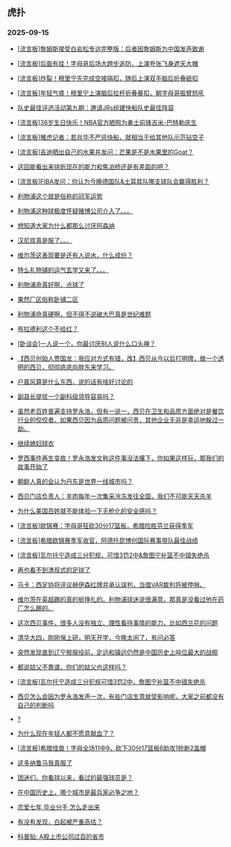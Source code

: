 ## 虎扑 
### 2025-09-15

+ [[流言板]詹姆斯接受白岩松专访完整版：后者因詹姆斯为中国发声致谢](https://bbs.hupu.com/634812681.html)

+ [[流言板]后面有挂！字母哥后场大跨步追防，上演夸张飞身遮天大帽](https://bbs.hupu.com/634812878.html)

+ [[流言板]炸裂！穆里宁先完成空接隔扣，随后上演双手脑后折叠砸扣](https://bbs.hupu.com/634813158.html)

+ [[流言板]年轻气盛！穆里宁上演脑后拉杆折叠暴扣，朝字母哥振臂怒吼](https://bbs.hupu.com/634813222.html)

+ [队史最佳评选活动第九期：邀请JRs组建快船队史最佳阵容](https://bbs.hupu.com/634811464.html)

+ [[流言板]36岁生日快乐！NBA官方晒照为勇士前锋吉米-巴特勒庆生](https://bbs.hupu.com/634811857.html)

+ [[流言板]雅虎记者：若肖华不严惩快船，就相当于给其他队示范钻空子](https://bbs.hupu.com/634812575.html)

+ [[流言板]吉迪晒出自己的水果并发问：芒果是不是水果里的Goat？](https://bbs.hupu.com/634812784.html)

+ [这回能看出来徐昕现在的能力和焦泊桥还是有差距的吧？](https://bbs.hupu.com/634811731.html)

+ [[流言板]FIBA发问：你认为今晚德国队&amp;土耳其队哪支球队会赢得胜利？](https://bbs.hupu.com/634809838.html)

+ [利物浦这个就是俗称的冠军运势](https://bbs.hupu.com/634813540.html)

+ [利物浦这种球极度怀疑赌博公司介入了。。。](https://bbs.hupu.com/634813566.html)

+ [想知道大家为什么都那么讨厌阿森纳](https://bbs.hupu.com/634807524.html)

+ [汉尼拔真是服了。。。](https://bbs.hupu.com/634813500.html)

+ [维尔茨这表现要是还有人说水，什么成份？](https://bbs.hupu.com/634812540.html)

+ [特么礼物铺的运气玄学又来了。。。](https://bbs.hupu.com/634813361.html)

+ [利物浦命真好啊，点球了](https://bbs.hupu.com/634813475.html)

+ [果然厂区俗称卧铺二区](https://bbs.hupu.com/634813707.html)

+ [利物浦命真硬啊，但不得不说破大巴真是世纪难题](https://bbs.hupu.com/634813523.html)

+ [布拉德利这个不给红？](https://bbs.hupu.com/634813281.html)

+ [[卧谈会]一人说一个，你最讨厌别人说什么口头禅？](https://bbs.hupu.com/634810731.html)

+ [【西贝创始人贾国龙：我应对方式有错，改】西贝从今以后打明牌，做一个透明的西贝，彻彻底底向胖东来学习。](https://bbs.hupu.com/634811747.html)

+ [户晨风算是什么东西，说的话有啥好讨论的](https://bbs.hupu.com/634809511.html)

+ [副县长提拔一个副科级领导容易吗？](https://bbs.hupu.com/634812564.html)

+ [虽然老百姓普遍支持罗永浩，但有一说一，西贝在卫生和品质方面绝对是餐饮行业的佼佼者。如果西贝因为品质问题被问责，其他企业无非是幸运地躲过一劫。](https://bbs.hupu.com/634812096.html)

+ [继续媳妇球衣](https://bbs.hupu.com/634809650.html)

+ [罗西事件再生变故！罗永浩发文称这件事没法撂下，你如果这样玩，那我们的故事开始了](https://bbs.hupu.com/634813717.html)

+ [朝鲜人真的会认为丹东是世界一线城市吗？](https://bbs.hupu.com/634809669.html)

+ [西贝门店负责人：羊肉每年一次集采冷冻发往全国，我们不可能天天杀羊](https://bbs.hupu.com/634808943.html)

+ [为什么美国百姓就不能体验一下无枪化的安全感吗？](https://bbs.hupu.com/634809846.html)

+ [[流言板]欧锦赛：字母哥狂砍30分17篮板，希腊险胜芬兰获得季军](https://bbs.hupu.com/634814848.html)

+ [[流言板]希腊欧锦赛季军收官，阿德托昆博创国际赛事带队最佳战绩](https://bbs.hupu.com/634814866.html)

+ [[流言板]瓦尔托宁造成三分犯规，可惜3罚2中&amp;詹图宁补篮不中错失绝杀](https://bbs.hupu.com/634814808.html)

+ [再也看不到渣叔式的足球了](https://bbs.hupu.com/634814270.html)

+ [马卡：西足协将评议赫伊森红牌并承认误判，当值VAR裁判将被停哨。](https://bbs.hupu.com/634809787.html)

+ [维尔茨在英超踢的真的挺挣扎的。利物浦球迷说很满意，那真是没看过他在药厂怎么踢的。](https://bbs.hupu.com/634813855.html)

+ [这次西贝事件，很多人没有独立、理性看待事情的能力，比如西兰花的问题](https://bbs.hupu.com/634813790.html)

+ [清华大四，刚刚保上研，明天开学，今晚太闲了，有问必答](https://bbs.hupu.com/634811526.html)

+ [突然发现直到辽宁舰服役前，定远和镇远仍然是中国历史上吨位最大的战舰](https://bbs.hupu.com/634811765.html)

+ [都说姑父不靠谱，你们的姑父也这样吗？](https://bbs.hupu.com/634811554.html)

+ [[流言板]瓦尔托宁造成三分犯规可惜3罚2中，詹图宁补篮不中错失绝杀](https://bbs.hupu.com/634814808.html)

+ [西贝怎么会因为罗永浩发声一次，有些门店生意就受影响呢，大家之前都没有自己的判断吗](https://bbs.hupu.com/634812637.html)

+ [?](https://bbs.hupu.com/634815515.html)

+ [为什么现在年轻人都不愿意献血了？](https://bbs.hupu.com/634814855.html)

+ [[流言板]希腊怪兽！字母全场11中9，砍下30分17篮板6助攻1抢断2盖帽](https://bbs.hupu.com/634814953.html)

+ [这多纳鲁马我真服了](https://bbs.hupu.com/634815436.html)

+ [团迷们。你看球以来，看过的最强球员是？](https://bbs.hupu.com/634815152.html)

+ [在中国历史上，哪个城市是最兵家必争之地？](https://bbs.hupu.com/634813075.html)

+ [恋爱七年 毕业分手 怎么走出来](https://bbs.hupu.com/634813295.html)

+ [有没有发现，白起被严重高估？](https://bbs.hupu.com/634812054.html)

+ [科普贴: A股上市公司过百的省市](https://bbs.hupu.com/634812508.html)

